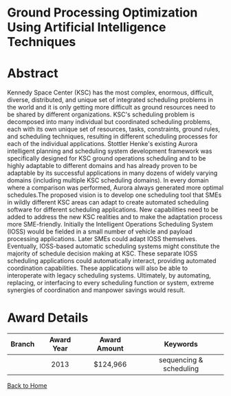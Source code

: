 
Ground Processing Optimization Using Artificial Intelligence Techniques
=======================================================================

# Abstract


Kennedy Space Center (KSC) has the most complex, enormous, difficult, diverse, distributed, and unique set of integrated scheduling problems in the world and it is only getting more difficult as ground resources need to be shared by different organizations. KSC&#039;s scheduling problem is decomposed into many individual but coordinated scheduling problems, each with its own unique set of resources, tasks, constraints, ground rules, and scheduling techniques, resulting in different scheduling processes for each of the individual applications. Stottler Henke&#039;s existing Aurora intelligent planning and scheduling system development framework was specifically designed for KSC ground operations scheduling and to be highly adaptable to different domains and has already proven to be adaptable by its successful applications in many dozens of widely varying domains (including multiple KSC scheduling domains). In every domain where a comparison was performed, Aurora always generated more optimal schedules.The proposed vision is to develop one scheduling tool that SMEs in wildly different KSC areas can adapt to create automated scheduling software for different scheduling applications. New capabilities need to be added to address the new KSC realities and to make the adaptation process more SME-friendly. Initially the Intelligent Operations Scheduling System (IOSS) would be fielded in a small number of vehicle and payload processing applications.  Later SMEs could adapt IOSS themselves. Eventually, IOSS-based automatic scheduling systems might constitute the majority of schedule decision making at KSC. These separate IOSS scheduling applications could automatically interact, providing automated coordination capabilities. These applications will also be able to interoperate with legacy scheduling systems. Ultimately, by automating, replacing, or interfacing to every scheduling function or system, extreme synergies of coordination and manpower savings would result.  

# Award Details

|Branch|Award Year|Award Amount|Keywords|
| :---: | :---: | :---: | :---: |
||2013|$124,966|sequencing & scheduling|
  
  


[Back to Home](https://github.com/chrischow/dod_sbir_awards#139)